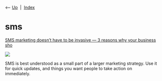<div class="nav">

⟵ [Up](index.html)  \|  [Index](index.html)

</div>

# sms

<div class="cards">

<div class="card">

<div class="card-title">

[SMS marketing doesn’t have to be invasive — 3 reasons why your business
sho](https://thenextweb.com/growth-quarters/2021/03/01/bulk-message-sms-marketing-tips)

</div>

<div class="card-image">

[![](https://img-cdn.tnwcdn.com/image/tnw-blurple?filter_last=1&fit=1280%2C640&url=https%3A%2F%2Fcdn0.tnwcdn.com%2Fwp-content%2Fblogs.dir%2F1%2Ffiles%2F2021%2F03%2Fsms-phone-bike-gq.png&signature=731353dca0af9eef961cea43fc089a4f)](https://thenextweb.com/growth-quarters/2021/03/01/bulk-message-sms-marketing-tips)

</div>

SMS is best understood as a small part of a larger marketing strategy.
Use it for quick updates, and things you want people to take action on
immediately.

</div>

</div>
